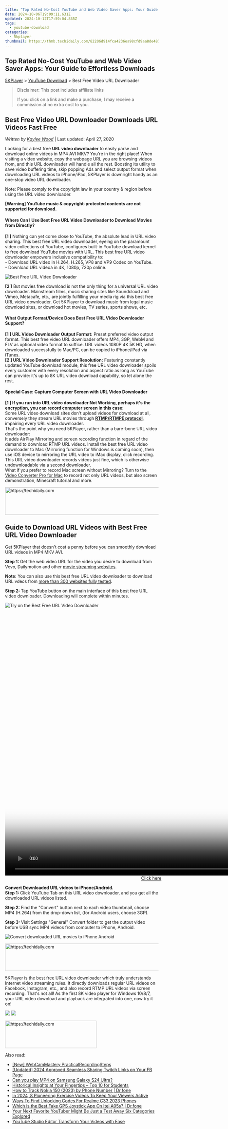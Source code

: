 ```yaml
---
title: "Top Rated No-Cost YouTube and Web Video Saver Apps: Your Guide to Effortless Downloads"
date: 2024-10-06T19:09:11.631Z
updated: 2024-10-12T17:59:04.835Z
tags:
  - youtube-download
categories:
  - 5kplayer
thumbnail: https://thmb.techidaily.com/82206d914fca4236ea98cfd9aa8de4878e7651f5b583f7c9d1a03e80009ea26b.jpg
---
```


## Top Rated No-Cost YouTube and Web Video Saver Apps: Your Guide to Effortless Downloads

[5KPlayer](https://tools.techidaily.com/5kplayer/products/) \> [YouTube Download](https://tools.techidaily.com/5kplayer/youtube-download/) \> Best Free Video URL Downloader 

>  Disclaimer: This post includes affiliate links
>
>  If you click on a link and make a purchase, I may receive a commission at no extra cost to you.
>

## Best Free Video URL Downloader Downloads URL Videos Fast Free

 _Written by [Kaylee Wood](https://www.quora.com/profile/Amanda-Hu-21)_ | Last updated: April 27, 2020 

Looking for a best free **URL video downloader** to easily parse and download online videos in MP4 AVI MKV? You're in the right place! When visiting a video website, copy the webpage URL you are browsing videos from, and this URL downloader will handle all the rest. Boosting its utility to save video buffering time, skip popping Ads and select output format when downloading URL videos to iPhone/iPad, 5KPlayer is downright handy as an one-stop video URL downloader.

Note: Please comply to the copyright law in your country & region before using the URL video downloader.

**\[Warning\] YouTube music & copyright-protected contents are not supported for download.**

#### **Where Can I Use Best Free URL Video Downloader to Download Movies from Directly?**

**\[1 \]** Nothing can yet come close to YouTube, the absolute lead in URL video sharing. This best free URL video downloader, eyeing on the paramount video collections of YouTube, configures built-in YouTube download kernel to free download YouTube movies with URL. This best free URL video downloader empowers inclusive compatibility to:  
\- Download URL video in H.264, H.265, VP8 and VP9 Codec on YouTube.  
\- Download URL videoa in 4K, 1080p, 720p online.

![Best Free URL Video Downloader](https://www.5kplayer.com/youtube-download/img/download1.png) 

**\[2 \]** But movies free download is not the only thing for a universal URL video downloader. Mainstream films, music sharing sites like Soundcloud and Vimeo, Metacafe, etc., are jointly fulfilling your media rig via this best free URL video downloader. Get 5KPlayer to download music from legal music download sites, or download hot movies, TV series, sports shows, etc.

#### **What Output Format/Device Does Best Free URL Video Downloader Support?**

**\[1 \] URL Video Downloader Output Format:** Preset preferred video output format. This best free video URL downloader offers MP4, 3GP, WebM and FLV as optional video format to suffice. URL videos 1080P 4K 5K HD, when downloaded successfully to Mac/PC, can be copied to iPhone/iPad via iTunes.  
**\[2 \] URL Video Downloader Support Resolution:** Featuring constantly updated YouTube download module, this free URL video downloader spoils every customer with every resolution and aspect ratio as long as YouTube can provide: it's up to 8K URL video download capability, so let alone the rest.

#### **Special Case: Capture Computer Screen with URL Video Downloader**

**\[1 \] If you run into URL video downloader Not Working, perhaps it's the encryption, you can record computer screen in this case:**  
 Some URL video download sites don't upload videos for download at all, conversely they stream URL movies through [**RTMP/RTMPE protocol**](https://en.wikipedia.org/wiki/Real%5FTime%5FMessaging%5FProtocol), impairing every URL video downloader.  
That's the point why you need 5KPlayer, rather than a bare-bone URL video downloader:  
It adds AirPlay Mirroring and screen recording function in regard of the demand to download RTMP URL videos. Install the best free URL video downloader to Mac (Mirroring function for Windows is coming soon), then use iOS device to mirroring the URL video to iMac display, click recording. This URL video downloader records videos just fine, which is otherwise undownloadable via a second downloader.  
What if you prefer to record Mac screen without Mirroring? Turn to the [Video Converter Pro for Mac](https://tools.techidaily.com/macxdvd/products/) to record not only URL videos, but also screen demonstration, Minecraft tutorial and more.

<!-- affiliate ads begin -->
<a href="https://ephamedtechinc.pxf.io/c/5597632/2137202/26400" target="_top" id="2137202">
  <img src="//a.impactradius-go.com/display-ad/26400-2137202" border="0" alt="https://techidaily.com" width="728" height="90"/>
</a>
<img height="0" width="0" src="https://ephamedtechinc.pxf.io/i/5597632/2137202/26400" style="position:absolute;visibility:hidden;" border="0" />
<!-- affiliate ads end -->

##  Guide to Download URL Videos with Best Free URL Video Downloader

Get 5KPlayer that doesn't cost a penny before you can smoothly download URL videos in MP4 MKV AVI.

**Step 1:**  Get the web video URL for the video you desire to download from Vevo, Dailymotion and other [movie streaming websites](https://tools.techidaily.com/5kplayer/youtube-download/).

**Note:** You can also use this best free URL video downloader to download URL vdeos from [more than 300 websites fully tested](https://tools.techidaily.com/5kplayer/youtube-download/).

**Step 2:** Tap YouTube button on the main interface of this best free URL video downloader. Downloading will complete within minutes.

![Try on the Best Free URL Video Downloader](https://www.5kplayer.com/youtube-download/img/x-men-download.jpg)

<!-- affiliate ads begin -->
<span id="1495277">
					<video width="1536" height="864" style="cursor:pointer"
           poster="//a.impactradius-go.com/display-clicktoplayimage/1495277.png"
           onclick="if(!this.playClicked){this.play();this.setAttribute('controls',true);this.playClicked=true;}">
	   <source src="//a.impactradius-go.com/display-ad/17189-1495277">
	   <img src="//a.impactradius-go.com/display-clicktoplayimage/1495277.png" style="border: none; height: 100%; width: 100%; object-fit: contain">
	</video>
	<div style="width:960px;text-align:center"><a href="javascript:window.open(decodeURIComponent('https%3A%2F%2Ffunwhole.sjv.io%2Fc%2F5597632%2F1495277%2F17189'), '_blank');void(0);">Click here</a></div>
</span>
<img height="0" width="0" src="https://imp.pxf.io/i/5597632/1495277/17189" style="position:absolute;visibility:hidden;" border="0" />
<!-- affiliate ads end -->

**Convert Downloaded URL videos to iPhone/Android.**  
**Step 1:** Click YouTube Tab on this URL video downloader, and you get all the downloaded URL videos listed.

**Step 2:** Find the "Convert" button next to each video thumbnail, choose MP4 (H.264) from the drop-down list, (for Android users, choose 3GP).

**Step 3:** Visit Settings "General" Convert folder to get the output video before USB sync MP4 videos from computer to iPhone, Android. 

![Convert downloaded URL movies to iPhone Android](https://www.5kplayer.com/youtube-download/img/convert-x-men-movie.jpg)

<!-- affiliate ads begin -->
<a href="https://aligracehair.sjv.io/c/5597632/1997662/19272" target="_top" id="1997662">
  <img src="//a.impactradius-go.com/display-ad/19272-1997662" border="0" alt="https://techidaily.com" width="728" height="90"/>
</a>
<img height="0" width="0" src="https://aligracehair.sjv.io/i/5597632/1997662/19272" style="position:absolute;visibility:hidden;" border="0" />
<!-- affiliate ads end -->

5KPlayer is the [best free URL video downloader](https://tools.techidaily.com/5kplayer/youtube-download/) which truly understands Internet video streaming rules. It directly downloads regular URL videos on Facebook, Instagram, etc., and also record RTMP URL videos via screen recording. That's not all! As the first 8K video player for Windows 10/8/7, your URL video download and playback are integrated into one, now try it on!

[![](https://www.5kplayer.com/youtube-download/../button/freedownwhitewin.png)](https://tools.techidaily.com/5kplayer/products/) [![](https://www.5kplayer.com/youtube-download/../button/freedownbackmac.png)](https://tools.techidaily.com/5kplayer/products/)

<!-- affiliate ads begin -->
<a href="https://aligracehair.sjv.io/c/5597632/2135400/19272" target="_top" id="2135400">
  <img src="//a.impactradius-go.com/display-ad/19272-2135400" border="0" alt="https://techidaily.com" width="300" height="90"/>
</a>
<img height="0" width="0" src="https://aligracehair.sjv.io/i/5597632/2135400/19272" style="position:absolute;visibility:hidden;" border="0" />
<!-- affiliate ads end -->

<ins class="adsbygoogle"
     style="display:block"
     data-ad-format="autorelaxed"
     data-ad-client="ca-pub-7571918770474297"
     data-ad-slot="1223367746"></ins>

<ins class="adsbygoogle"
     style="display:block"
     data-ad-client="ca-pub-7571918770474297"
     data-ad-slot="8358498916"
     data-ad-format="auto"
     data-full-width-responsive="true"></ins>

<span class="atpl-alsoreadstyle">Also read:</span>
<div><ul>
<li><a href="https://visual-screen-recording.techidaily.com/new-webcammastery-practicalrecordingsteps/"><u>[New] WebCamMastery PracticalRecordingSteps</u></a></li>
<li><a href="https://facebook-clips.techidaily.com/updated-2024-approved-seamless-sharing-twitch-links-on-your-fb-page/"><u>[Updated] 2024 Approved Seamless Sharing Twitch Links on Your FB Page</u></a></li>
<li><a href="https://phone-solutions.techidaily.com/can-you-play-mp4-on-samsung-galaxy-s24-ultra-by-aiseesoft-video-converter-play-mp4-on-android/"><u>Can you play MP4 on Samsung Galaxy S24 Ultra?</u></a></li>
<li><a href="https://youtube-video-recordings.techidaily.com/historical-insights-at-your-fingertips-top-10-for-students/"><u>Historical Insights at Your Fingertips – Top 10 for Students</u></a></li>
<li><a href="https://android-location-track.techidaily.com/how-to-track-nokia-150-2023-by-phone-number-drfone-by-drfone-virtual-android/"><u>How to Track Nokia 150 (2023) by Phone Number | Dr.fone</u></a></li>
<li><a href="https://youtube-video-recordings.techidaily.com/in-2024-8-pioneering-exercise-videos-to-keep-your-viewers-active/"><u>In 2024, 8 Pioneering Exercise Videos To Keep Your Viewers Active</u></a></li>
<li><a href="https://sim-unlock.techidaily.com/ways-to-find-unlocking-codes-for-realme-c33-2023-phones-by-drfone-android/"><u>Ways To Find Unlocking Codes For Realme C33 2023 Phones</u></a></li>
<li><a href="https://fake-location.techidaily.com/which-is-the-best-fake-gps-joystick-app-on-itel-a05s-drfone-by-drfone-virtual-android/"><u>Which is the Best Fake GPS Joystick App On Itel A05s? | Dr.fone</u></a></li>
<li><a href="https://youtube-video-recordings.techidaily.com/your-next-favorite-youtuber-might-be-just-a-test-away-six-categories-explored/"><u>Your Next Favorite YouTuber Might Be Just a Test Away Six Categories Explored</u></a></li>
<li><a href="https://youtube-video-recordings.techidaily.com/youtube-studio-editor-transform-your-videos-with-ease/"><u>YouTube Studio Editor Transform Your Videos with Ease</u></a></li>
</ul></div>


